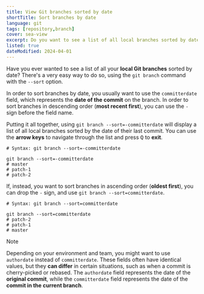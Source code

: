 ```yaml
---
title: View Git branches sorted by date
shortTitle: Sort branches by date
language: git
tags: [repository,branch]
cover: sea-view
excerpt: Do you want to see a list of all local branches sorted by date? Here's a simple command to help you with that.
listed: true
dateModified: 2024-04-01
---
```


Have you ever wanted to see a list of all your **local Git branches** sorted by date? There's a very easy way to do so, using the `git branch` command with the `--sort` option.

In order to sort branches by date, you usually want to use the `committerdate` field, which represents the **date of the commit** on the branch. In order to sort branches in descending order (**most recent first**), you can use the `-` sign before the field name.

Putting it all together, using `git branch --sort=-committerdate` will display a list of all local branches sorted by the date of their last commit.  You can use the **arrow keys** to navigate through the list and press <kbd>Q</kbd> to **exit**.

```shell
# Syntax: git branch --sort=-committerdate

git branch --sort=-committerdate
# master
# patch-1
# patch-2
```

If, instead, you want to sort branches in ascending order (**oldest first**), you can drop the `-` sign, and use `git branch --sort=committerdate`.

```shell
# Syntax: git branch --sort=committerdate

git branch --sort=committerdate
# patch-2
# patch-1
# master
```

> [!NOTE]
>
> Depending on your environment and team, you might want to use `authordate` instead of `committerdate`. These fields often have identical values, but they **can differ** in certain situations, such as when a commit is cherry-picked or rebased. The `authordate` field represents the date of the **original commit**, while the `committerdate` field represents the date of the **commit in the current branch**.
